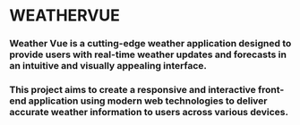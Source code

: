 # WEATHERVUE


### Weather Vue is a cutting-edge weather application designed to provide users with real-time weather updates and forecasts in an intuitive and visually appealing interface. 
### This project aims to create a responsive and interactive front-end application using modern web technologies to deliver accurate weather information to users across various devices.